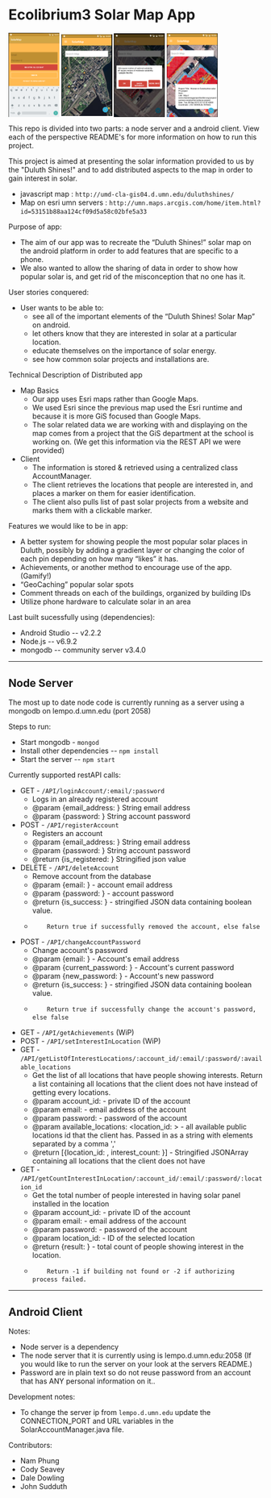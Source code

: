 # Ecolibrium3 Solar Map App

<a href="url"><img src="images/login_screen.png" align="center" height="20%" width="20%" ></a>
<a href="url"><img src="images/map.png" align="center" height="20%" width="20%" ></a>
<a href="url"><img src="images/dialog.png" align="center" height="20%" width="20%" ></a>
<a href="url"><img src="images/data.png" align="center" height="20%" width="20%" ></a>

This repo is divided into two parts: a node server and a android client. View each of the perspective README's for more information on how to run this project.

This project is aimed at presenting the solar information provided to us by the "Duluth Shines!" and to add distributed aspects to the map in order to gain interest in solar.
* javascript map : `http://umd-cla-gis04.d.umn.edu/duluthshines/`
* Map on esri umn servers : `http://umn.maps.arcgis.com/home/item.html?id=53151b88aa124cf09d5a58c02bfe5a33`

Purpose of app:
* The aim of our app was to recreate the “Duluth Shines!” solar map on the android platform in order to add features that are specific to a phone.  
* We also wanted to allow the sharing of data in order to show how popular solar is, and get rid of the misconception that no one has it.

User stories conquered:
* User wants to be able to:
	* see all of the important elements of the “Duluth Shines! Solar Map” on android.
	* let others know that they are interested in solar at a particular location. 
	* educate themselves on the importance of solar energy.
	* see how common solar projects and installations are.

Technical Description of Distributed app
* Map Basics
	* Our app uses Esri maps rather than Google Maps.
	* We used Esri since the previous map used the Esri runtime and because it is more GiS focused than Google Maps.
	* The solar related data we are working with and displaying on the map comes from a project that the GiS department at the school is working on. (We get this information via the REST API we were provided)
* Client 
	* The information is stored & retrieved using a centralized class AccountManager.
	* The client retrieves the locations that people are interested in, and places a marker on them for easier identification.
	* The client also pulls list of past solar projects from a website and marks them with a clickable marker.

Features we would like to be in app:
* A better system for showing people the most popular solar places in Duluth, possibly by adding a gradient layer or changing the color of each pin depending on how many “likes” it has.
* Achievements, or another method to encourage use of the app. (Gamify!)
* “GeoCaching” popular solar spots
* Comment threads on each of the buildings, organized by building IDs
* Utilize phone hardware to calculate solar in an area

Last built sucessfully using (dependencies):
* Android Studio -- v2.2.2
* Node.js -- v6.9.2
* mongodb  -- community server v3.4.0

--- 

## Node Server

The most up to date node code is currently running as a server using a mongodb on lempo.d.umn.edu (port 2058)

Steps to run:
* Start mongodb - `mongod`
* Install other dependencies -- `npm install`
* Start the server -- `npm start`

Currently supported restAPI calls:
* GET - `/API/loginAccount/:email/:password`
	* Logs in an already registered account
	* @param {email_address: <String>} String email address
 	* @param {password: <String>} String account password
* POST - `/API/registerAccount`
	* Registers an account
 	* @param {email_address: <String>} String email address
 	* @param {password: <String>} String account password
 	* @return {is_registered: <boolean>} Stringified json value
* DELETE - `/API/deleteAccount`
 	* Remove account from the database
 	* @param {email: <String>} - account email address
 	* @param {password: <String>} - account password
 	* @return {is_success: <boolean>} - stringified JSON data containing boolean value.
 	*         Return true if successfully removed the account, else false
* POST - `/API/changeAccountPassword`
 	* Change account's password
 	* @param {email: <String>} - Account's email address
 	* @param {current_password: <String>} - Account's current password
 	* @param {new_password: <String>} - Account's new password
 	* @return {is_success: <boolean>} - stringified JSON data containing boolean value.
 	*         Return true if successfully change the account's password, else false
* GET - `/API/getAchievements` (WiP)
* POST - `/API/setInterestInLocation` (WiP)
* GET - `/API/getListOfInterestLocations/:account_id/:email/:password/:available_locations`
 	* Get the list of all locations that have people showing interests. Return a list containing all locations that the client does not have instead of getting every locations.
 	* @param account_id: <String> - private ID of the account
 	* @param email: <String> - email address of the account
 	* @param password: <String> - password of the account
 	* @param available_locations: <location_id: <String>> - all available public locations id that the client has. Passed in as a string with elements separated by a comma ','
 	* @return [{location_id: <String>, interest_count: <int>}] - Stringified JSONArray containing all locations that the client does not have
* GET - `/API/getCountInterestInLocation/:account_id/:email/:password/:location_id`
 	* Get the total number of people interested in having solar panel installed in the location
 	* @param account_id: <String> - private ID of the account
 	* @param email: <String> - email address of the account
	* @param password: <String> - password of the account
 	* @param location_id: <String> - ID of the selected location
 	* @return {result: <int>} - total count of people showing interest in the location.
 	*         Return -1 if building not found or -2 if authorizing process failed.

---

## Android Client

Notes:
* Node server is a dependency
* The node server that it is currently using is lempo.d.umn.edu:2058 (If you would like to run the server on your look at the servers README.)
* Password are in plain text so do not reuse password from an account that has ANY personal information on it..

Development notes:
* To change the server ip from `lempo.d.umn.edu` update the CONNECTION_PORT and URL variables in the SolarAccountManager.java file.

Contributors:
* Nam Phung
* Cody Seavey
* Dale Dowling
* John Sudduth




